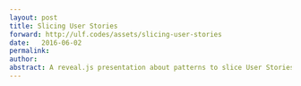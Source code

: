 ```yaml
---
layout: post
title: Slicing User Stories
forward: http://ulf.codes/assets/slicing-user-stories
date:   2016-06-02
permalink: 
author:
abstract: A reveal.js presentation about patterns to slice User Stories into smaller pieces.
---
```

